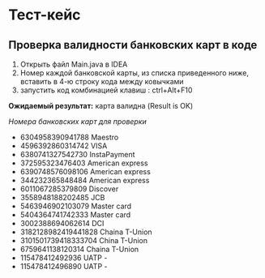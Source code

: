 # Тест-кейс

## Проверка валидности банковских карт в коде 

1. Открыть файл Main.java в IDEA
2. Номер каждой банковской карты, из списка приведенного ниже, вставить в 4-ю строку кода между ковычками
3. запустить код комбинацией клавиш : ctrl+Alt+F10

**Ожидаемый результат:** карта валидна (Result is OK)

*Номера банковских карт для проверки*

* 6304958390941788 Maestro
* 4596392860314742  VISA 
* 6380741327542730 InstaPayment
* 372595323476403 American express
* 6390748576098106 American express 
* 344232365848484  American express 
* 6011067285379809 Discover
* 3558948188202485 JCB 
* 5463946902103079 Master card 
* 5404364741742333 Master card 
* 3002388694062614 DCI 
* 3182128982419441828 Chaina T-Union 
* 3101501739418333704 China T-Union 
* 6759641138120314 Chaina T-Union 
* 115478412492936 UATP -
* 115478412496890 UATP -
